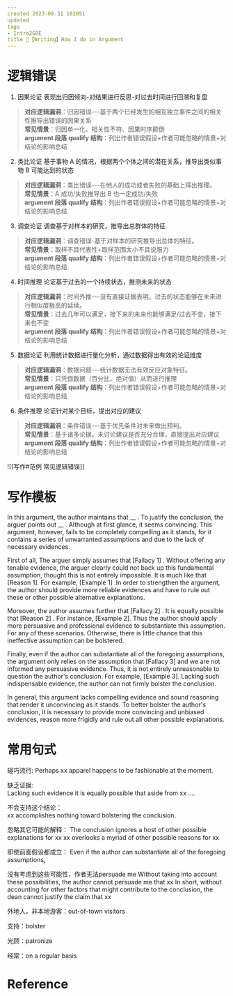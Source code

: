 ```yaml
---
created 2023-08-31 182051
updated 
tags 
- Intro2GRE
title 🍭【Writing】How I do in Argument
---
```



# 逻辑错误
1. 因果论证
   表现出归因倾向-对结果进行反思-对过去时间进行回溯和复盘

> **对应逻辑漏洞**：归因错误---基于两个已经发生的相互独立事件之间的相关性推导出错误的因果关系  
> **常见情景**：归因单一化、相关性不符、因果时序颠倒  
> **argument 段落 qualify 结构**：列出作者错误假设+作者可能忽略的情景+对结论的影响总结

2. 类比论证
   基于事物 A 的情况，根据两个个体之间的潜在关系，推导出类似事物 B 可能达到的状态

> **对应逻辑漏洞**：类比错误---在他人的成功或者失败的基础上得出推理。  
> **常见情景**：A 成功/失败推导出 B 也一定成功/失败  
> **argument 段落 qualify 结构**：列出作者错误假设+作者可能忽略的情景+对结论的影响总结

3. 调查论证
   调查基于对样本的研究，推导出总群体的特征

> **对应逻辑漏洞**：调查错误-基于对样本的研究推导出总体的特征。  
> **常见情景**：取样不具代表性+取样范围太小不具说服力  
> **argument 段落 qualify 结构**：列出作者错误假设+作者可能忽略的情景+对结论的影响总结

4. 时间推理
   论证基于过去的一个持续状态，推测未来的状态

> **对应逻辑漏洞**：时间外推---没有直接证据表明，过去的状态能够在未来进行相似度极高的延续。  
> **常见情景**：过去几年可以满足，接下来的未来也能够满足/过去不变，接下来也不变  
> **argument 段落 qualify 结构**：列出作者错误假设+作者可能忽略的情景+对结论的影响总结

5. 数据论证
   利用统计数据进行量化分析，通过数据得出有效的论证维度

> **对应逻辑漏洞**：数据问题---统计数据无法有效反应对象特征。  
> **常见情景**：只凭借数据（百分比、绝对值）从而进行推理  
> **argument 段落 qualify 结构**：列出作者错误假设+作者可能忽略的情景+对结论的影响总结

6. 条件推理
   论证针对某个目标，提出对应的建议

> **对应逻辑漏洞**：条件错误---基于优先条件对未来做出预判。  
> **常见情景**：基于诸多论据，未讨论建议是否充分合理，直接提出对应建议  
> **argument 段落 qualify 结构**：列出作者错误假设+作者可能忽略的情景+对结论的影响总结


![[写作#范例 常见逻辑错误]]


# 写作模板

In this argument, the author maintains that __ . To justify the conclusion, the arguer points out __ . Although at first glance, it seems convincing. This argument, however, fails to be completely compelling as it stands, for it contains a series of unwarranted assumptions and due to the lack of necessary evidences.

First of all, The arguer simply assumes that [Fallacy 1] . Without offering any tenable evidence, the arguer clearly could not back up this fundamental assumption, thought this is not entirely impossible. It is much like that [Reason 1]. For example, [Example 1] .In order to strengthen the argument, the author should provide more reliable evidences and have to rule out these or other possible alternative explanations. 

Moreover, the author assumes further that [Fallacy 2] . It is equally possible that [Reason 2] . For instance, [Example 2]. Thus the author should apply more persuasive and professional evidence to substantiate this assumption. For any of these scenarios. Otherwise, there is little chance that this ineffective assumption can be bolstered.

Finally, even if the author can substantiate all of the foregoing assumptions, the argument only relies on the assumption that [Fallacy 3] and we are not informed any persuasive evidence. Thus, it is not entirely unreasonable to question the author's conclusion. For example, [Example 3]. Lacking such indispensable evidence, the author can not firmly bolster the conclusion.

In general, this argument lacks compelling evidence and sound reasoning that render it unconvincing as it stands. To better bolster the author's conclusion, it is necessary to provide more convincing and unbiased evidences, reason more frigidly and rule out all other possible explanations.

# 常用句式

碰巧流行: 
	Perhaps xx apparel happens to be fashionable at the moment. 

缺乏证据:   
	Lacking such evidence it is equally possible that aside from xx ....

不会支持这个结论：   
	xx accomplishes nothing toward bolstering the conclusion.

忽略其它可能的解释：
	The conclusion ignores a host of other possible explanations for  xx
	xx overlooks a myriad of other possible reasons for xx

即使前面假设都成立：
	Even if the author can substantiate all of the foregoing assumptions,

没有考虑到这些可能性，作者无法persuade me
	  Without taking into account these possibilities, the author cannot persuade me that xx
	  In short, without accounting for other factors that might contribute to the conclusion, the dean cannot justify the claim that xx


外地人，非本地游客：out-of-town visitors

支持：bolster

光顾：patronize

经常：on a regular basis





# Reference 

[^1]: GRE的Issue写作与雅思的写作有什么区别？ - 留学英语笔记的回答 - 知乎 https://www.zhihu.com/question/55134395/answer/2752914372
[^2]: 如何用一天半准备GRE作文，目标3分有可能吗？ - 维夕老师的回答 - 知乎 https://www.zhihu.com/question/50862088/answer/435537499